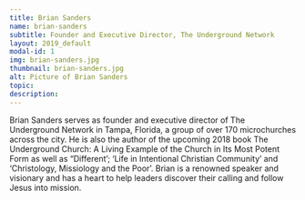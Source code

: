 ```yaml
---
title: Brian Sanders
name: brian-sanders
subtitle: Founder and Executive Director, The Underground Network
layout: 2019_default
modal-id: 1
img: brian-sanders.jpg
thumbnail: brian-sanders.jpg
alt: Picture of Brian Sanders
topic:
description:
---
```


Brian Sanders serves as founder and executive director of The Underground Network in Tampa, Florida, a group of over 170 microchurches across the city. He is also the author of the upcoming 2018 book The Underground Church: A Living Example of the Church in Its Most Potent Form as well as “Different’; ‘Life in Intentional Christian Community’ and ‘Christology, Missiology and the Poor’. Brian is a renowned speaker and visionary and has a heart to help leaders discover their calling and follow Jesus into mission.
